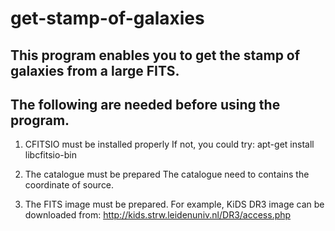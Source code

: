 # get-stamp-of-galaxies
## This program enables you to get the stamp of galaxies from a large FITS. 
## The following are needed before using the program.
  1. CFITSIO must be installed properly
  If not, you could try:
  apt-get install libcfitsio-bin
  
  2. The catalogue must be prepared
  The catalogue need to contains the coordinate of source.
  
  3. The FITS image must be prepared.
  For example, KiDS DR3 image can be downloaded from:
  http://kids.strw.leidenuniv.nl/DR3/access.php
